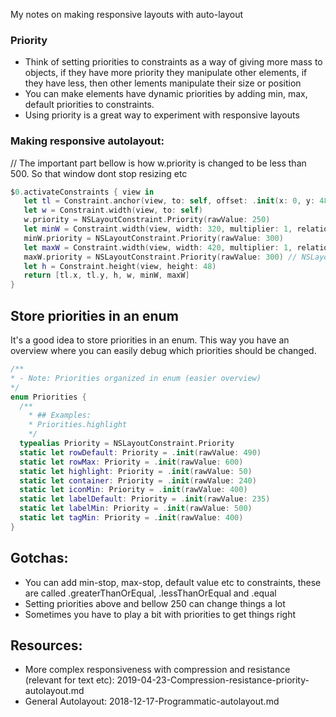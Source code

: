 My notes on making responsive layouts with auto-layout<!--more-->

### Priority

- Think of setting priorities to constraints as a way of giving more mass to objects, if they have more priority they manipulate other elements, if they have less, then other lements manipulate their size or position
- You can make elements have dynamic priorities by adding min, max, default priorities to constraints.
- Using priority is a great way to experiment with responsive layouts

### Making responsive autolayout:
// The important part bellow is how w.priority is changed to be less than 500. So that window dont stop resizing etc
```swift
$0.activateConstraints { view in
   let tl = Constraint.anchor(view, to: self, offset: .init(x: 0, y: 48))
   let w = Constraint.width(view, to: self)
   w.priority = NSLayoutConstraint.Priority(rawValue: 250)
   let minW = Constraint.width(view, width: 320, multiplier: 1, relation: .greaterThanOrEqual)
   minW.priority = NSLayoutConstraint.Priority(rawValue: 300)
   let maxW = Constraint.width(view, width: 420, multiplier: 1, relation: .lessThanOrEqual)
   maxW.priority = NSLayoutConstraint.Priority(rawValue: 300) // NSLayoutConstraint.Priority.windowSizeStayPut //  // // NSLayoutConstraint.Priority(rawValue: 1000)
   let h = Constraint.height(view, height: 48)
   return [tl.x, tl.y, h, w, minW, maxW]
}
```

## Store priorities in an enum
It's a good idea to store priorities in an enum.
This way you have an overview where you can easily debug which priorities should be changed.
```swift
/**
* - Note: Priorities organized in enum (easier overview)
*/
enum Priorities {
  /**
	* ## Examples:
	* Priorities.highlight
	*/
  typealias Priority = NSLayoutConstraint.Priority
  static let rowDefault: Priority = .init(rawValue: 490)
  static let rowMax: Priority = .init(rawValue: 600)
  static let highlight: Priority = .init(rawValue: 50)
  static let container: Priority = .init(rawValue: 240)
  static let iconMin: Priority = .init(rawValue: 400)
  static let labelDefault: Priority = .init(rawValue: 235)
  static let labelMin: Priority = .init(rawValue: 500)
  static let tagMin: Priority = .init(rawValue: 400)
}
```
## Gotchas:
- You can add min-stop, max-stop, default value etc to constraints, these are called .greaterThanOrEqual, .lessThanOrEqual and .equal
- Setting priorities above and bellow 250 can change things a lot
- Sometimes you have to play a bit with priorities to get things right

## Resources:

- More complex responsiveness with compression and resistance (relevant for text etc): 2019-04-23-Compression-resistance-priority-autolayout.md
- General Autolayout: 2018-12-17-Programmatic-autolayout.md

